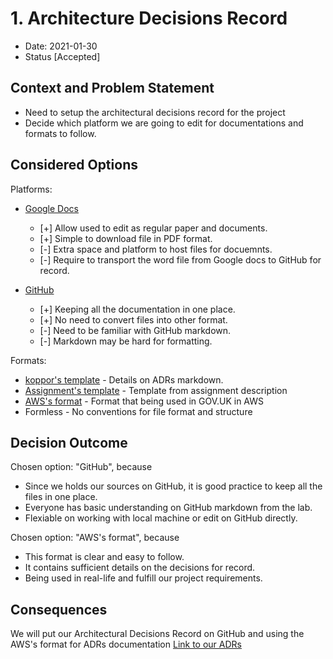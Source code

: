 # 1. Architecture Decisions Record

* Date: 2021-01-30 
* Status [Accepted]

## Context and Problem Statement

* Need to setup the architectural decisions record for the project 
* Decide which platform we are going to edit for documentations and formats to follow.


## Considered Options

Platforms:
* [Google Docs](https://docs.google.com/) 
  * [+] Allow used to edit as regular paper and documents.
  * [+] Simple to download file in PDF format.
  * [-] Extra space and platform to host files for docuemnts.
  * [-] Require to transport the word file from Google docs to GitHub for record.
  
* [GitHub](https://github.com/Zihaokong/cse110-w21-group27)
  * [+] Keeping all the documentation in one place.
  * [+] No need to convert files into other format.
  * [-] Need to be familiar with GitHub markdown.
  * [-] Markdown may be hard for formatting.

Formats:
* [koppor's template](https://github.com/adr/madr) - Details on ADRs markdown.
* [Assignment's template](https://adr.github.io/madr/) - Template from assignment description
* [AWS's format](https://github.com/alphagov/govuk-aws/tree/master/docs/architecture) - Format that being used in GOV.UK in AWS
* Formless - No conventions for file format and structure

## Decision Outcome

Chosen option: "GitHub", because
* Since we holds our sources on GitHub, it is good practice to keep all the files in one place.
* Everyone has basic understanding on GitHub markdown from the lab.
* Flexiable on working with local machine or edit on GitHub directly.

Chosen option: "AWS's format", because
* This format is clear and easy to follow. 
* It contains sufficient details on the decisions for record.
* Being used in real-life and fulfill our project requirements.

## Consequences
We will put our Architectural Decisions Record on GitHub and using the AWS's format for ADRs documentation
[Link to our ADRs](https://github.com/Zihaokong/cse110-w21-group27/blob/main/specs/adrs/)



